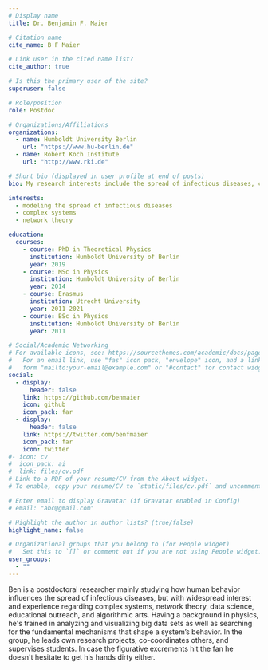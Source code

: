```yaml
---
# Display name
title: Dr. Benjamin F. Maier

# Citation name
cite_name: B F Maier

# Link user in the cited name list?
cite_author: true

# Is this the primary user of the site?
superuser: false

# Role/position
role: Postdoc

# Organizations/Affiliations
organizations:
  - name: Humboldt University Berlin
    url: "https://www.hu-berlin.de"
  - name: Robert Koch Institute
    url: "http://www.rki.de"

# Short bio (displayed in user profile at end of posts)
bio: My research interests include the spread of infectious diseases, complex systems, and network theory.

interests:
  - modeling the spread of infectious diseases
  - complex systems
  - network theory

education:
  courses:
    - course: PhD in Theoretical Physics
      institution: Humboldt University of Berlin
      year: 2019
    - course: MSc in Physics
      institution: Humboldt University of Berlin
      year: 2014
    - course: Erasmus
      institution: Utrecht University
      year: 2011-2021
    - course: BSc in Physics
      institution: Humboldt University of Berlin
      year: 2011

# Social/Academic Networking
# For available icons, see: https://sourcethemes.com/academic/docs/page-builder/#icons
#   For an email link, use "fas" icon pack, "envelope" icon, and a link in the
#   form "mailto:your-email@example.com" or "#contact" for contact widget.
social:
  - display:
      header: false
    link: https://github.com/benmaier
    icon: github
    icon_pack: far
  - display:
      header: false
    link: https://twitter.com/benfmaier
    icon_pack: far
    icon: twitter
#- icon: cv
#  icon_pack: ai
#  link: files/cv.pdf
# Link to a PDF of your resume/CV from the About widget.
# To enable, copy your resume/CV to `static/files/cv.pdf` and uncomment the lines below.

# Enter email to display Gravatar (if Gravatar enabled in Config)
# email: "abc@gmail.com"

# Highlight the author in author lists? (true/false)
highlight_name: false

# Organizational groups that you belong to (for People widget)
#   Set this to `[]` or comment out if you are not using People widget.
user_groups:
  - ""
---
```


Ben is a postdoctoral researcher mainly studying how human behavior influences the spread of infectious diseases, but with widespread interest and experience regarding complex systems, network theory, data science, educational outreach, and algorithmic arts. Having a background in physics, he's trained in analyzing and visualizing big data sets as well as searching for the fundamental mechanisms that shape a system’s behavior. In the group, he leads own research projects, co-coordinates others, and supervises students. In case the figurative excrements hit the fan he doesn't hesitate to get his hands dirty either.

